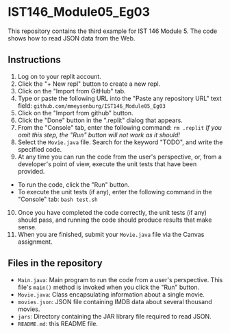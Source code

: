# IST146_Module05_Eg03

This repository contains the third example for IST 146 Module 5. 
The code shows how to read JSON data from the Web. 

## Instructions

1. Log on to your replit account. 
2. Click the "+ New repl" button to create a new repl. 
3. Click on the "Import from GitHub" tab. 
4. Type or paste the following URL into the "Paste any repository URL" text field: `github.com/mmeysenburg/IST146_Module05_Eg03`
5. Click on the "Import from github" button.
6. Click the "Done" button in the ".replit" dialog that appears.
7. From the "Console" tab, enter the following command: `rm .replit` *If you omit this step, the "Run" button will not work as it should!*
8. Select the `Movie.java` file. Search for the keyword "TODO", and write the specified code.
9. At any time you can run the code from the user's perspective, or, from a developer's point of view, execute the unit tests that have been provided.
  * To run the code, click the "Run" button.
  * To execute the unit tests (if any), enter the following command in the "Console" tab: `bash test.sh`
10. Once you have completed the code correctly, the unit tests (if any) should pass, and running the code should produce results that make sense.
11. When you are finished, submit your `Movie.java` file via the Canvas assignment.

## Files in the repository

* `Main.java`: Main program to run the code from a user's perspective. This file's `main()` method is invoked when you click the "Run" button.
* `Movie.java`: Class encapsulating information about a single movie.
* `movies.json`: JSON file containing IMDB data about several thousand movies.
* `jars`: Directory containing the JAR library file required to read JSON.
* `README.md`: this README file. 
